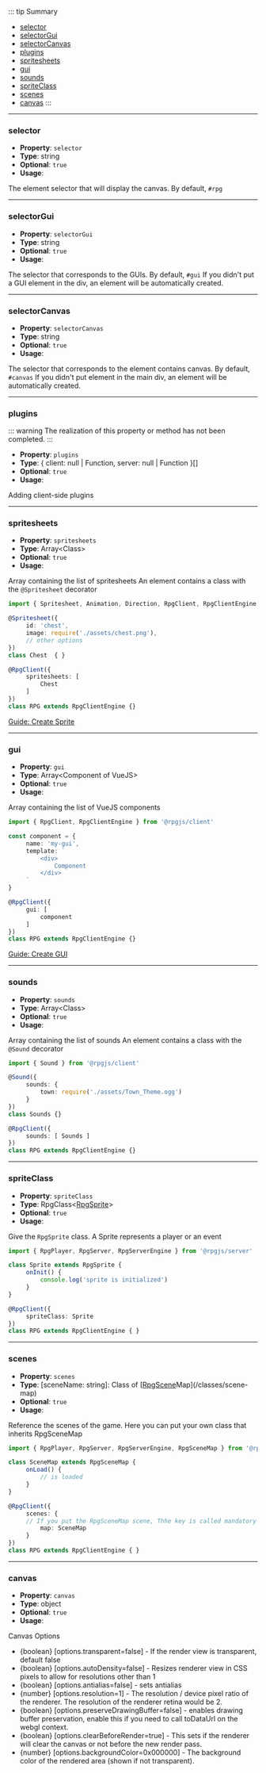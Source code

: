 ::: tip Summary
- [selector](#selector)
- [selectorGui](#selectorgui)
- [selectorCanvas](#selectorcanvas)
- [plugins](#plugins)
- [spritesheets](#spritesheets)
- [gui](#gui)
- [sounds](#sounds)
- [spriteClass](#spriteclass)
- [scenes](#scenes)
- [canvas](#canvas)
:::
---
### selector
- **Property**: `selector`
- **Type**: string
- **Optional**: `true` 
- **Usage**:

 
The element selector that will display the canvas. By default, `#rpg`


---
### selectorGui
- **Property**: `selectorGui`
- **Type**: string
- **Optional**: `true` 
- **Usage**:

 
The selector that corresponds to the GUIs. By default, `#gui`
If you didn't put a GUI element in the div, an element will be automatically created.


---
### selectorCanvas
- **Property**: `selectorCanvas`
- **Type**: string
- **Optional**: `true` 
- **Usage**:

 
The selector that corresponds to the element contains canvas. By default, `#canvas`
If you didn't put element in the main div, an element will be automatically created.


---
### plugins
::: warning
The realization of this property or method has not been completed.
:::

- **Property**: `plugins`
- **Type**:  { client: null | Function, server: null | Function }[]
- **Optional**: `true` 
- **Usage**:


Adding client-side plugins


---
### spritesheets
- **Property**: `spritesheets`
- **Type**: Array&lt;Class&gt;
- **Optional**: `true` 
- **Usage**:

 
Array containing the list of spritesheets
An element contains a class with the `@Spritesheet` decorator

```ts
import { Spritesheet, Animation, Direction, RpgClient, RpgClientEngine } from '@rpgjs/client'

@Spritesheet({
     id: 'chest',
     image: require('./assets/chest.png'),
     // other options
})
class Chest  { }

@RpgClient({
     spritesheets: [
         Chest
     ]
})
class RPG extends RpgClientEngine {}
```

[Guide: Create Sprite](/guide/create-sprite.html)


---
### gui
- **Property**: `gui`
- **Type**: Array&lt;Component of VueJS&gt;
- **Optional**: `true` 
- **Usage**:

 
Array containing the list of VueJS components

```ts
import { RpgClient, RpgClientEngine } from '@rpgjs/client'

const component = {
     name: 'my-gui',
     template: `
         <div>
             Component
         </div>
     `
}

@RpgClient({
     gui: [
         component
     ]
})
class RPG extends RpgClientEngine {}
```

[Guide: Create GUI](/guide/create-gui.html)


---
### sounds
- **Property**: `sounds`
- **Type**: Array&lt;Class&gt;
- **Optional**: `true` 
- **Usage**:

 
Array containing the list of sounds
An element contains a class with the `@Sound` decorator

```ts
import { Sound } from '@rpgjs/client'

@Sound({
     sounds: {
         town: require('./assets/Town_Theme.ogg')
     }
})
class Sounds {}

@RpgClient({
     sounds: [ Sounds ]
})
class RPG extends RpgClientEngine {}
```


---
### spriteClass
- **Property**: `spriteClass`
- **Type**: RpgClass&lt;[RpgSprite](/classes/sprite)&gt;
- **Optional**: `true` 
- **Usage**:

 
Give the `RpgSprite` class. A Sprite represents a player or an event

```ts
import { RpgPlayer, RpgServer, RpgServerEngine } from '@rpgjs/server'

class Sprite extends RpgSprite {
     onInit() {
         console.log('sprite is initialized')
     }
}

@RpgClient({
     spriteClass: Sprite
})
class RPG extends RpgClientEngine { } 
``` 


---
### scenes
- **Property**: `scenes`
- **Type**:  [sceneName: string]: Class of [[RpgScene](/classes/scene-map)Map](/classes/scene-map) 
- **Optional**: `true` 
- **Usage**:

 
Reference the scenes of the game. Here you can put your own class that inherits RpgSceneMap

```ts
import { RpgPlayer, RpgServer, RpgServerEngine, RpgSceneMap } from '@rpgjs/server'

class SceneMap extends RpgSceneMap {
     onLoad() {
         // is loaded
     }
}

@RpgClient({
     scenes: {
     // If you put the RpgSceneMap scene, Thhe key is called mandatory `map`
         map: SceneMap
     }
})
class RPG extends RpgClientEngine { } 
``` 


---
### canvas
- **Property**: `canvas`
- **Type**: object
- **Optional**: `true` 
- **Usage**:

 
Canvas Options

* {boolean} [options.transparent=false] - If the render view is transparent, default false
* {boolean} [options.autoDensity=false] - Resizes renderer view in CSS pixels to allow for
  resolutions other than 1
* {boolean} [options.antialias=false] - sets antialias
* {number} [options.resolution=1] - The resolution / device pixel ratio of the renderer. The
 resolution of the renderer retina would be 2.
* {boolean} [options.preserveDrawingBuffer=false] - enables drawing buffer preservation,
 enable this if you need to call toDataUrl on the webgl context.
* {boolean} [options.clearBeforeRender=true] - This sets if the renderer will clear the canvas or
     not before the new render pass.
* {number} [options.backgroundColor=0x000000] - The background color of the rendered area
 (shown if not transparent).

